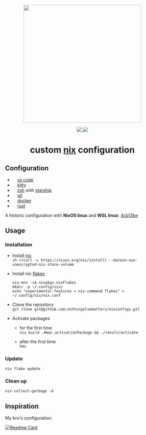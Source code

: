 <p align="center"><img src="https://raw.githubusercontent.com/jglovier/dotfiles-logo/main/dotfiles-logo.svg" width=384></p>

<p align="center">
    <a href="https://builtwithnix.org/">
        <img src="https://img.shields.io/badge/built with-nix-blue?style=flat-square&logo=nixos">
    </a>
    <a href="https://github.com/nothingelsematters">
        <img src="https://img.shields.io/github/commit-activity/y/nothingelsematters/nixconfigs?style=flat-square&logo=github">
    </a>
</p>

<h1 align="center"> custom <a href="https://nixos.org">nix</a> configuration </h1>

## Configuration

- <img src="https://simpleicons.org/icons/visualstudiocode.svg" height="12pt"> [vs code](home/development/vscode/)
- <img src="https://simpleicons.org/icons/gnometerminal.svg" height="12pt"> [kitty](home/terminal/kitty)
- <img src="https://simpleicons.org/icons/starship.svg" height="12pt"> [zsh](home/terminal/zsh)
  with [starship](home/terminal/starship.nix)
- <img src="https://simpleicons.org/icons/git.svg" height="12pt"> [git](home/development/git.nix)
- <img src="https://simpleicons.org/icons/docker.svg" height="12pt"> [docker](home/development/docker.nix)
- <img src="https://simpleicons.org/icons/rust.svg" height="12pt"> [rust](home/development/rust.nix)

A historic configuration with **NixOS linux** and **WSL linux**: [4cb13be](https://github.com/nothingelsematters/nixconfigs/tree/4cb13be652046935c9aee971b6a49d141f633993)

## Usage

### Installation

- Install [nix](https://nixos.wiki/wiki/Nix_Expression_Language) \
  `sh <(curl -L https://nixos.org/nix/install) --darwin-use-unencrypted-nix-store-volume`

- Install nix [flakes](https://nixos.wiki/wiki/Flakes)

  ```shell
  nix-env -iA nixpkgs.nixFlakes
  mkdir -p ~/.config/nix/
  echo "experimental-features = nix-command flakes" > ~/.config/nix/nix.conf
  ```

- Clone the repository \
  `git clone git@github.com:nothingelsematters/nixconfigs.git`

- Activate packages

  - for the first time \
    `nix build .#mac.activationPackage && ./result/activate`

  - after the first time \
    `hms`

### Update

`nix flake update .`

### Clean up

`nix-collect-garbage -d`

## Inspiration

My bro's configuration:

[![Readme Card](https://github-readme-stats.vercel.app/api/pin/?username=QuentinI&repo=dotnix&show_owner=true)](https://github.com/QuentinI/dotnix)
